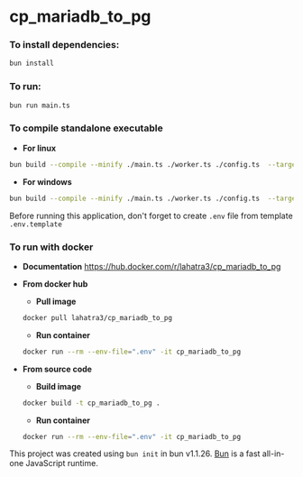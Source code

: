 # cp_mariadb_to_pg

### To install dependencies:

```bash
bun install
```

### To run:

```bash
bun run main.ts
```

### To compile standalone executable

- **For linux**

```bash
bun build --compile --minify ./main.ts ./worker.ts ./config.ts  --target=bun-linux-x64 --outfile=cp_mariadb_to_pg
```

- **For windows**

```bash
bun build --compile --minify ./main.ts ./worker.ts ./config.ts  --target=bun-windows-x64 --outfile=cp_mariadb_to_pg
```

Before running this application, don't forget to create `.env` file from template `.env.template`

### To run with docker

- **Documentation**
    https://hub.docker.com/r/lahatra3/cp_mariadb_to_pg

- **From docker hub**

    - **Pull image**

    ```bash
    docker pull lahatra3/cp_mariadb_to_pg
    ```
    
    - **Run container**

    ```bash
    docker run --rm --env-file=".env" -it cp_mariadb_to_pg
    ```

- **From source code**

    - **Build image**

    ```bash
    docker build -t cp_mariadb_to_pg .
    ```

    - **Run container**

    ```bash
    docker run --rm --env-file=".env" -it cp_mariadb_to_pg
    ```

This project was created using `bun init` in bun v1.1.26. [Bun](https://bun.sh) is a fast all-in-one JavaScript runtime.
